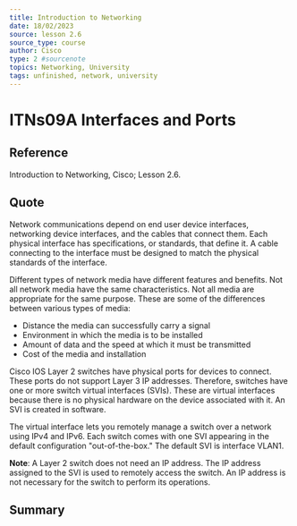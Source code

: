 ```yaml
---
title: Introduction to Networking
date: 18/02/2023
source: lesson 2.6
source_type: course
author: Cisco
type: 2 #sourcenote
topics: Networking, University
tags: unfinished, network, university
---
```

# ITNs09A Interfaces and Ports

## **Reference**
Introduction to Networking, Cisco; Lesson 2.6.

## **Quote**
Network communications depend on end user device interfaces, networking device interfaces, and the cables that connect them. Each physical interface has specifications, or standards, that define it. A cable connecting to the interface must be designed to match the physical standards of the interface.

Different types of network media have different features and benefits. Not all network media have the same characteristics. Not all media are appropriate for the same purpose. These are some of the differences between various types of media:
 -   Distance the media can successfully carry a signal
-   Environment in which the media is to be installed
-   Amount of data and the speed at which it must be transmitted
-   Cost of the media and installation

Cisco IOS Layer 2 switches have physical ports for devices to connect. These ports do not support Layer 3 IP addresses. Therefore, switches have one or more switch virtual interfaces (SVIs). These are virtual interfaces because there is no physical hardware on the device associated with it. An SVI is created in software.

The virtual interface lets you remotely manage a switch over a network using IPv4 and IPv6. Each switch comes with one SVI appearing in the default configuration "out-of-the-box." The default SVI is interface VLAN1.

**Note**: A Layer 2 switch does not need an IP address. The IP address assigned to the SVI is used to remotely access the switch. An IP address is not necessary for the switch to perform its operations.

## **Summary**
<!-- Resume of the idea with the context of the quote. -->
